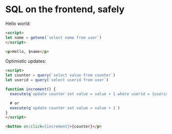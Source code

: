 # SQL on the frontend, safely

Hello world:

```html
<script>
let name = getone(`select name from user`)
</script>

<p>Hello, $name</p>
```

Optimistic updates:

```html
<script>
let counter = query(`select value from counter`)
let userid = query(`select userid from user`)

function increment() {
  execute(q`update counter set value = value + 1 where userid = {userid}`)

  # or 
  execute(q`update counter set value = value + 1`)
}
</script>

<button on:click={increment}>{counter}</p>
```
